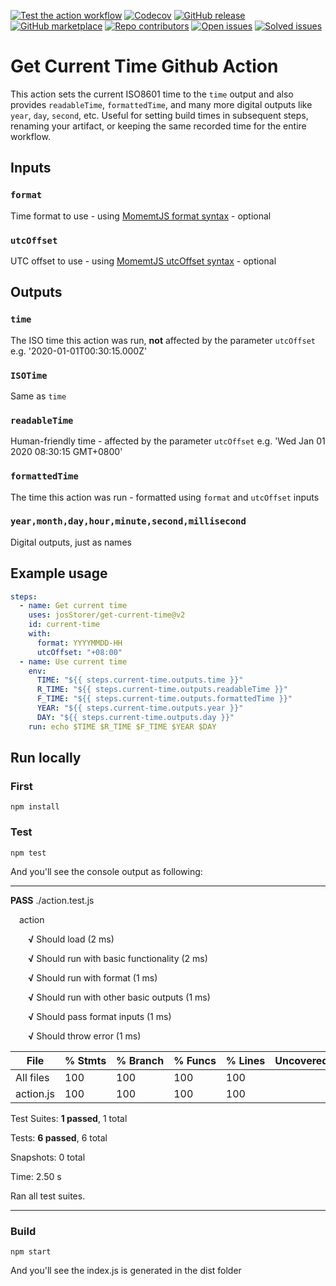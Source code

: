 [![Test the action workflow](https://github.com/josStorer/get-current-time/workflows/Test%20the%20action/badge.svg)](https://github.com/josStorer/get-current-time/actions?query=workflow:"Test+the+action")
[![Codecov](https://codecov.io/gh/josStorer/get-current-time/branch/test/graph/badge.svg)](https://codecov.io/gh/josStorer/get-current-time/branch/test)
[![GitHub release](https://img.shields.io/github/release/josStorer/get-current-time.svg)](https://github.com/josStorer/get-current-time/releases/latest)
[![GitHub marketplace](https://img.shields.io/badge/marketplace-get--current--time-blue?logo=github)](https://github.com/marketplace/actions/get-current-time)
[![Repo contributors](https://img.shields.io/github/contributors/josStorer/get-current-time.svg)](https://github.com/josStorer/get-current-time/graphs/contributors)
[![Open issues](https://img.shields.io/github/issues-raw/josStorer/get-current-time)](https://github.com/josStorer/get-current-time/issues?q=is%3Aissue+is%3Aopen)
[![Solved issues](https://img.shields.io/github/issues-closed-raw/josStorer/get-current-time/solved?color=4bc51d&label=solved%20issues)](https://github.com/josStorer/get-current-time/issues?q=is%3Aissue+label%3Asolved)

# Get Current Time Github Action

This action sets the current ISO8601 time to the `time` output and also provides `readableTime`, `formattedTime`, and many more digital outputs like `year`, `day`, `second`, etc. Useful for setting build times in subsequent steps, renaming your artifact, or keeping the same recorded time for the entire workflow.

## Inputs

### `format`

Time format to use - using [MomemtJS format syntax](https://momentjs.com/docs/#/displaying/format/) - optional

### `utcOffset`

UTC offset to use - using [MomemtJS utcOffset syntax](https://momentjs.com/docs/#/manipulating/utc-offset/) - optional

## Outputs

### `time`

The ISO time this action was run, **not** affected by the parameter `utcOffset`  e.g. '2020-01-01T00:30:15.000Z'

### `ISOTime`

Same as `time`

### `readableTime`

Human-friendly time - affected by the parameter `utcOffset`  e.g. 'Wed Jan 01 2020 08:30:15 GMT+0800'

### `formattedTime`

The time this action was run - formatted using `format` and `utcOffset` inputs

### `year,month,day,hour,minute,second,millisecond`

Digital outputs, just as names

## Example usage

```yaml
steps:
  - name: Get current time
    uses: josStorer/get-current-time@v2
    id: current-time
    with:
      format: YYYYMMDD-HH
      utcOffset: "+08:00"
  - name: Use current time
    env:
      TIME: "${{ steps.current-time.outputs.time }}"
      R_TIME: "${{ steps.current-time.outputs.readableTime }}"
      F_TIME: "${{ steps.current-time.outputs.formattedTime }}"
      YEAR: "${{ steps.current-time.outputs.year }}"
      DAY: "${{ steps.current-time.outputs.day }}"
    run: echo $TIME $R_TIME $F_TIME $YEAR $DAY
```

## Run locally

### First

```
npm install
```

### Test

```
npm test
```

And you'll see the console output as following:

***

**PASS**  ./action.test.js

&ensp;&ensp;action
  
  &ensp;&ensp;&ensp;&ensp;**√** Should load (2 ms)

  &ensp;&ensp;&ensp;&ensp;**√** Should run with basic functionality (2 ms)

  &ensp;&ensp;&ensp;&ensp;**√** Should run with format (1 ms)

  &ensp;&ensp;&ensp;&ensp;**√** Should run with other basic outputs (1 ms)

  &ensp;&ensp;&ensp;&ensp;**√** Should pass format inputs (1 ms)

  &ensp;&ensp;&ensp;&ensp;**√** Should throw error (1 ms)


File       | %&nbsp;Stmts | %&nbsp;Branch | %&nbsp;Funcs | %&nbsp;Lines | Uncovered&nbsp;Line&nbsp;#s
-----------|---------|----------|---------|---------|-------------------
All files  |     100 |      100 |     100 |     100 | 
 action.js |     100 |      100 |     100 |     100 | 

Test Suites: **1 passed**, 1 total

Tests:       **6 passed**, 6 total

Snapshots:   0 total

Time:        2.50 s

Ran all test suites.

***

### Build

```
npm start
```

And you'll see the index.js is generated in the dist folder
